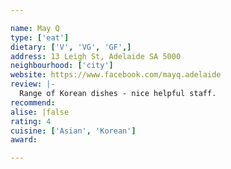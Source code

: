 ```yaml
---

name: May Q
type: ['eat']
dietary: ['V', 'VG', 'GF',]
address: 13 Leigh St, Adelaide SA 5000
neighbourhood: ['city']
website: https://www.facebook.com/mayq.adelaide
review: |-
  Range of Korean dishes - nice helpful staff.
recommend: 
alise: |false
rating: 4
cuisine: ['Asian', 'Korean']
award:

---
```

